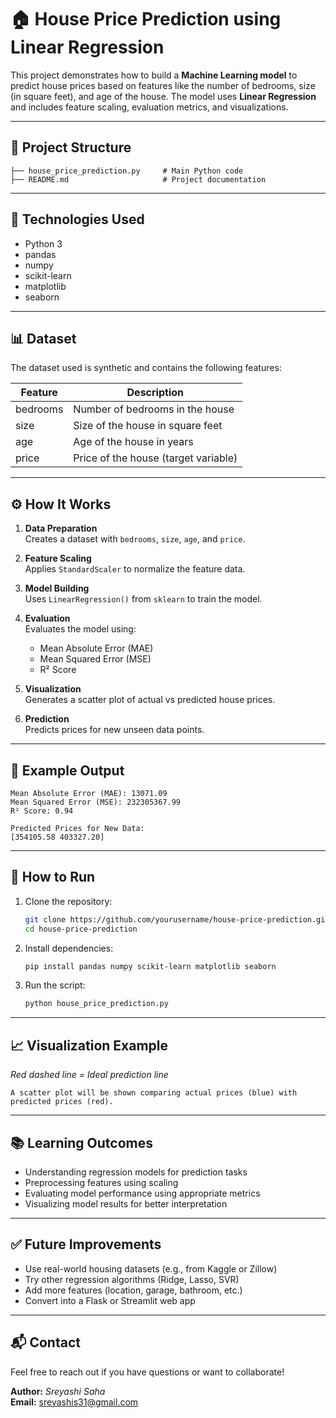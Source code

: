 # 🏠 House Price Prediction using Linear Regression

This project demonstrates how to build a **Machine Learning model** to predict house prices based on features like the number of bedrooms, size (in square feet), and age of the house. The model uses **Linear Regression** and includes feature scaling, evaluation metrics, and visualizations.

---

## 📁 Project Structure

```
├── house_price_prediction.py     # Main Python code
├── README.md                     # Project documentation
```

---

## 🔧 Technologies Used

- Python 3
- pandas
- numpy
- scikit-learn
- matplotlib
- seaborn

---

## 📊 Dataset

The dataset used is synthetic and contains the following features:

| Feature   | Description                          |
|-----------|--------------------------------------|
| bedrooms  | Number of bedrooms in the house      |
| size      | Size of the house in square feet     |
| age       | Age of the house in years            |
| price     | Price of the house (target variable) |

---

## ⚙️ How It Works

1. **Data Preparation**  
   Creates a dataset with `bedrooms`, `size`, `age`, and `price`.

2. **Feature Scaling**  
   Applies `StandardScaler` to normalize the feature data.

3. **Model Building**  
   Uses `LinearRegression()` from `sklearn` to train the model.

4. **Evaluation**  
   Evaluates the model using:
   - Mean Absolute Error (MAE)
   - Mean Squared Error (MSE)
   - R² Score

5. **Visualization**  
   Generates a scatter plot of actual vs predicted house prices.

6. **Prediction**  
   Predicts prices for new unseen data points.

---

## 🧪 Example Output

```
Mean Absolute Error (MAE): 13071.09
Mean Squared Error (MSE): 232305367.99
R² Score: 0.94

Predicted Prices for New Data:
[354105.58 403327.20]
```

---

## 📌 How to Run

1. Clone the repository:
   ```bash
   git clone https://github.com/yourusername/house-price-prediction.git
   cd house-price-prediction
   ```

2. Install dependencies:
   ```bash
   pip install pandas numpy scikit-learn matplotlib seaborn
   ```

3. Run the script:
   ```bash
   python house_price_prediction.py
   ```

---

## 📈 Visualization Example

*Red dashed line = Ideal prediction line*

```
A scatter plot will be shown comparing actual prices (blue) with predicted prices (red).
```

---

## 📚 Learning Outcomes

- Understanding regression models for prediction tasks
- Preprocessing features using scaling
- Evaluating model performance using appropriate metrics
- Visualizing model results for better interpretation

---

## ✅ Future Improvements

- Use real-world housing datasets (e.g., from Kaggle or Zillow)
- Try other regression algorithms (Ridge, Lasso, SVR)
- Add more features (location, garage, bathroom, etc.)
- Convert into a Flask or Streamlit web app

---

## 📬 Contact

Feel free to reach out if you have questions or want to collaborate!

**Author:** *Sreyashi Saha*  
**Email:** sreyashis31@gmail.com

